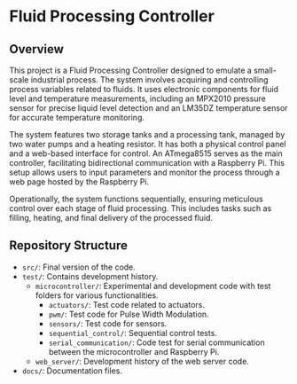 # Fluid Processing Controller 

## Overview 
This project is a Fluid Processing Controller designed to emulate a small-scale industrial process. The system involves acquiring and controlling process variables related to fluids. It uses electronic components for fluid level and temperature measurements, including an MPX2010 pressure sensor for precise liquid level detection and an LM35DZ temperature sensor for accurate temperature monitoring.

The system features two storage tanks and a processing tank, managed by two water pumps and a heating resistor. It has both a physical control panel and a web-based interface for control. An ATmega8515 serves as the main controller, facilitating bidirectional communication with a Raspberry Pi. This setup allows users to input parameters and monitor the process through a web page hosted by the Raspberry Pi. 

Operationally, the system functions sequentially, ensuring meticulous control over each stage of fluid processing. This includes tasks such as filling, heating, and final delivery of the processed fluid. 

## Repository Structure
- `src/`: Final version of the code.
- `test/`: Contains development history.
  - `microcontroller/`: Experimental and development code with test folders for various functionalities.
    - `actuators/`: Test code related to actuators.
    - `pwm/`: Test code for Pulse Width Modulation.
    - `sensors/`: Test code for sensors.
    - `sequential_control/`: Sequential control tests.
    - `serial_communication/`: Code test for serial communication between the microcontroller and Raspberry Pi.
  - `web_server/`: Development history of the web server code.
- `docs/`: Documentation files.


